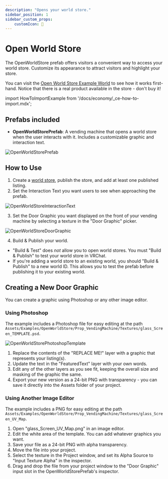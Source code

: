 ```yaml
---
description: "Opens your world store."
sidebar_position: 1
sidebar_custom_props:
    customIcon: 🏪
---
```


# Open World Store

The OpenWorldStore prefab offers visitors a convenient way to access your world store. Customize its appearance to attract visitors and highlight your store.

You can visit the [Open World Store Example World](https://vrchat.com/home/world/wrld_fef974b9-fe44-4731-8bd1-7629e80eccc9) to see how it works first-hand. Notice that there is a real product available in the store - don't buy it!

import HowToImportExample from '/docs/economy/_ce-how-to-import.mdx';

<HowToImportExample/>

## Prefabs included
* **OpenWorldStorePrefab**: A vending machine that opens a world store when the user interacts with it. Includes a customizable graphic and interaction text.

![OpenWorldStorePrefab](/img/economy/examples/OpenWorldStore_Prefab.png "The OpenWorldStorePrefab model in the demo scene")

## How to Use

1. Create a [world store](/economy/store/world-store), publish the store, and add at least one published listing.
2. Set the Interaction Text you want users to see when approaching the prefab.

![OpenWorldStoreInteractionText](/img/economy/examples/OpenWorldStore_InteractionText.png)

3. Set the Door Graphic you want displayed on the front of your vending machine by selecting a texture in the "Door Graphic" picker.

![OpenWorldStoreDoorGraphic](/img/economy/examples/OpenWorldStore_DoorGraphic.png)

4. Build & Publish your world.
  - "Build & Test" does _not_ allow you to open world stores. You must "Build & Publish" to test your world store in VRChat.
  - If you're adding a world store to an existing world, you should "Build & Publish" to a new world ID. This allows you to test the prefab before publishing it to your existing world.

## Creating a New Door Graphic

You can create a graphic using Photoshop or any other image editor.

### Using Photoshop

The example includes a Photoshop file for easy editing at the path `Assets/Examples/OpenWorldStore/Prop_VendingMachine/Textures/glass_Screen_TEMPLATE.psd`.

![OpenWorldStorePhotoshopTemplate](/img/economy/examples/OpenWorldStore_PhotoshopTemplate.png)

1. Replace the contents of the "REPLACE ME!" layer with a graphic that represents your listing(s).
2. Update the text in the "FeaturedText" layer with your own words.
3. Edit any of the other layers as you see fit, keeping the overall size and masking of the graphic the same.
4. Export your new version as a 24-bit PNG with transparency - you can save it directly into the Assets folder of your project.

### Using Another Image Editor

The example includes a PNG for easy editing at the path `Assets/Examples/OpenWorldStore/Prop_VendingMachine/Textures/glass_Screen_UV_Map`.

1. Open "glass_Screen_UV_Map.png" in an image editor.
2. Edit the white area of the template. You can add whatever graphics you want.
3. Save your file as a 24-bit PNG with alpha transparency.
4. Move the file into your project.
5. Select the texture in the Project window, and set its Alpha Source to "Input Texture Alpha" in the inspector.
6. Drag and drop the file from your project window to the "Door Graphic" input slot in the OpenWorldStorePrefab's inspector.